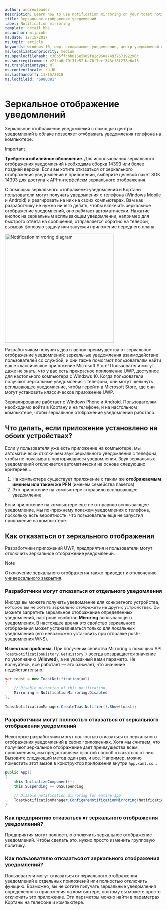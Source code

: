 ```yaml
---
author: andrewleader
Description: Learn how to use notification mirroring on your toast notifications.
title: Зеркальное отображение уведомлений
label: Notification mirroring
template: detail.hbs
ms.author: mijacobs
ms.date: 12/15/2017
ms.topic: article
keywords: windows 10, uwp, всплывающее уведомление, центр уведомлений в облаке, зеркальное отображения уведомлений, уведомление, разные устройства
ms.localizationpriority: medium
ms.openlocfilehash: c36b5ffcbb016e5b89fa1c960a7493767192296c
ms.sourcegitcommit: e2fca6c79f31e521ba76f7ecf343cf8f278e6a15
ms.translationtype: MT
ms.contentlocale: ru-RU
ms.lasthandoff: 11/15/2018
ms.locfileid: "6980381"
---
```

# <a name="notification-mirroring"></a>Зеркальное отображение уведомлений

Зеркальное отображение уведомлений с помощью центра уведомлений в облаке позволяет отображать уведомления телефона на компьютере.

> [!IMPORTANT]
> **Требуется юбилейное обновление**. Для использования зеркального отображения уведомлений необходима сборка 14393 или более поздней версии. Если вы хотите отказаться от зеркального отображения уведомлений в приложении, выберите целевой пакет SDK 14393 для доступа к API-интерфейсам зеркального отображения.

С помощью зеркального отображения уведомлений и Кортаны пользователи могут получать уведомления с телефона (Windows Mobile и Android) и реагировать на них на своих компьютерах. Вам как разработчику не нужно ничего делать, чтобы включить зеркальное отображение уведомлений, оно работает автоматически. Нажатие кнопок на зеркальным всплывающем уведомлении, например для быстрого ответа на сообщения, отправляется обратно на телефон, вызывая фоновую задачу или запуская приложение переднего плана.

<img alt="Notification mirroring diagram" src="images/toast-mirroring.gif" width="350"/>

Разработчикам получить два главных преимущества от зеркальное отображение уведомлений: зеркальные уведомления взаимодействие пользователей со службой, и они также помогают пользователям найти ваше классическое приложение Microsoft Store! Пользователи могут даже не знать, что у вас есть прекрасное приложение UWP, доступное для настольного компьютера с Windows 10. Когда пользователи получают зеркальные уведомления с телефона, они могут щелкнуть всплывающее уведомление, чтобы перейти в Microsoft Store, где они могут установить классическое приложение UWP.

Зеркалирование работает с Windows Phone и Android. Пользователям необходимо войти в Кортану и на телефоне, и на настольном компьютере, чтобы зеркальное отображение уведомлений работало.


## <a name="what-if-the-app-is-installed-on-both-devices"></a>Что делать, если приложение установлено на обоих устройствах?

Если у пользователя уже есть приложение на компьютере, мы автоматически отключаем звук зеркального уведомления с телефона, чтобы не показывать повторяющиеся уведомления. Звук зеркальных уведомлений отключается автоматически на основе следующих критериев...

1. На компьютере существует приложение с таким же **отображаемым именем или таким же PFN** (именем семейства пакетов)
2. Это приложение на компьютере отправило всплывающее уведомление

Если приложение на компьютере еще не отправило всплывающее уведомление, мы по-прежнему покажем уведомления с телефона, поскольку есть вероятность, что пользователь еще не запустил приложение на компьютере.


## <a name="how-to-opt-out-of-mirroring"></a>Как отказаться от зеркального отображения

Разработчики приложений UWP, предприятия и пользователи могут отключить зеркальное отображение уведомлений.

> [!NOTE]
> Отключение зеркального отображения также приведет к отключению [универсального закрытия](universal-dismiss.md).


### <a name="as-a-developer-opt-out-an-individual-notification"></a>Разработчики могут отказаться от отдельного уведомления

Иногда вы можете получать уведомление для конкретного устройства, которое вы не хотите зеркально отображать на других устройствах. Вы можете запретить зеркальное отображение определенных уведомлений, настроив свойство **Mirroring** всплывающего уведомления. В настоящее время это свойство зеркального отображения может устанавливаться только для локальных уведомлений (его невозможно установить при отправке push-уведомления WNS).

**Известная проблема**. При получении свойства Mirroring с помощью API `ToastNotificationHistory.GetHistory()` всегда возвращается значение по умолчанию (**Allowed**), а не указанный вами параметр. Не волнуйтесь, все работает — это означает, что значение недействительно.

```csharp
var toast = new ToastNotification(xml)
{
    // Disable mirroring of this notification
    Mirroring = NotificationMirroring.Disabled
};
  
ToastNotificationManager.CreateToastNotifier().Show(toast);
```


### <a name="as-a-developer-opt-out-completely"></a>Разработчики могут полностью отказаться от зеркального отображения уведомлений

Некоторые разработчики могут полностью отказаться от зеркального отображения уведомлений в своих приложениях. Хотя мы считаем, что получают зеркальное отображение дает преимущества всем приложениям, мы предоставляем простой способ отказаться от них. Вызовите следующий метод один раз, и все. Например, можно поместить этот вызов в конструктор приложения внутри `App.xaml.cs`...

```csharp
public App()
{
    this.InitializeComponent();
    this.Suspending += OnSuspending;
 
    // Disable notification mirroring for entire app
    ToastNotificationManager.ConfigureNotificationMirroring(NotificationMirroring.Disabled);
}
```


### <a name="as-an-enterprise-how-do-i-opt-out"></a>Как предприятию отказаться от зеркального отображения уведомлений?

Предприятия могут полностью отключить зеркальное отображение уведомлений. Чтобы сделать это, нужно просто изменить групповую политику.


### <a name="as-a-user-how-do-i-opt-out"></a>Как пользователю отказаться от зеркального отображения уведомлений?

Пользователи могут отказаться от зеркального отображения уведомлений в отдельных приложений или полностью отключить функцию. Возможно, вы не хотите получать зеркальные уведомления определенного приложения на компьютере, поэтому вы можете просто отключить это приложение. Эти параметры можно найти в параметрах Кортаны на телефоне и компьютере.